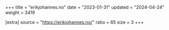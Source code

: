 +++
title = "erikjohannes.no"
date = "2023-01-31"
updated = "2024-04-24"
weight = 3419

[extra]
source = "https://erikjohannes.no/"
ratio = 65
size = 3
+++
